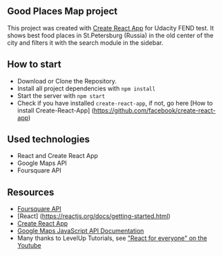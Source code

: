 ## Good Places Map project
This project was created with [Create React App](https://github.com/facebookincubator/create-react-app) for Udacity FEND test. It shows best food places in St.Petersburg (Russia) in the old center of the city and filters it with the search module in the sidebar.

## How to start
- Download or Clone the Repository.
- Install all project dependencies with `npm install`
- Start the server with `npm start`
- Check if you have installed `create-react-app`, if not, go here [How to install  Create-React-App] (https://github.com/facebook/create-react-app)

## Used technologies
* React and Create React App
* Google Maps API
* Foursquare API

## Resources
* [Foursquare API](https://developer.foursquare.com/)
* [React] (https://reactjs.org/docs/getting-started.html)
* [Create React App](https://github.com/facebookincubator/create-react-app)
* [Google Maps JavaScript API Documentation](https://developers.google.com/maps/documentation/javascript/tutorial)
* Many thanks to LevelUp Tutorials, see ["React for everyone" on the Youtube](https://www.youtube.com/channel/UCyU5wkjgQYGRB0hIHMwm2Sg)


